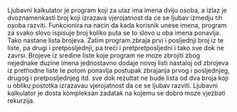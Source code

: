Ljubavni kalkulator je program koji za ulaz ima imena dviju osoba, a izlaz je dvoznamenkasti broj koji izrazava vjerojatnost da ce se ljubav izmedju tih osoba razviti.
Funkcionira na nacin da kada korisnik unese imena, program za svako slovo ispisuje broj koliko puta se to slovo u oba imena ponavlja. Tako nastane lista brojeva.
Zatim program zbraja prvi i posljednji broj iz te liste, pa drugi i pretposljednji, pa treći i pretpretposljedni i tako sve dok ne zavrsi.
Brojeve iz sredine liste koje program ne moze zbrojiti zbog nejednake duzine imena jednostavno dodaje novoj listi nastaloj od zbrojeva iz prethodne liste te potom ponavlja postupak
zbrajanja prvog i posljednjeg, drugog i pretposljednjeg itd. sve dok rezultat ne bude lista od dva broja koji u obliku postotka izrazavau vjerojatnost da ce se ljubav razviti.
Ljubavni kalkulator je dosta kompleksan zadatak na kojemu se dobro moze vjezbati rekurzija.
